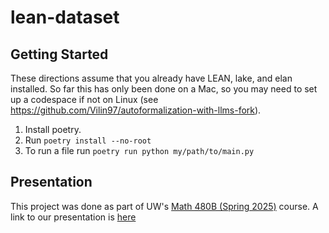 # lean-dataset
## Getting Started
These directions assume that you already have LEAN, lake, and elan installed. So far this has only been done on a Mac, so you may need to set up a codespace if not on Linux (see https://github.com/Vilin97/autoformalization-with-llms-fork).
1. Install poetry.
2. Run `poetry install --no-root`
3. To run a file run `poetry run python my/path/to/main.py`

## Presentation
This project was done as part of UW's [Math 480B (Spring 2025)](https://sites.math.washington.edu/~jarod/math480-spring25.html) course. A link to our presentation is [here](https://docs.google.com/presentation/d/1y1vxA3SC2Z28rl7czrXdm3JT7Qnmcw4Vxj4ufujLaSY/edit?usp=sharing)
